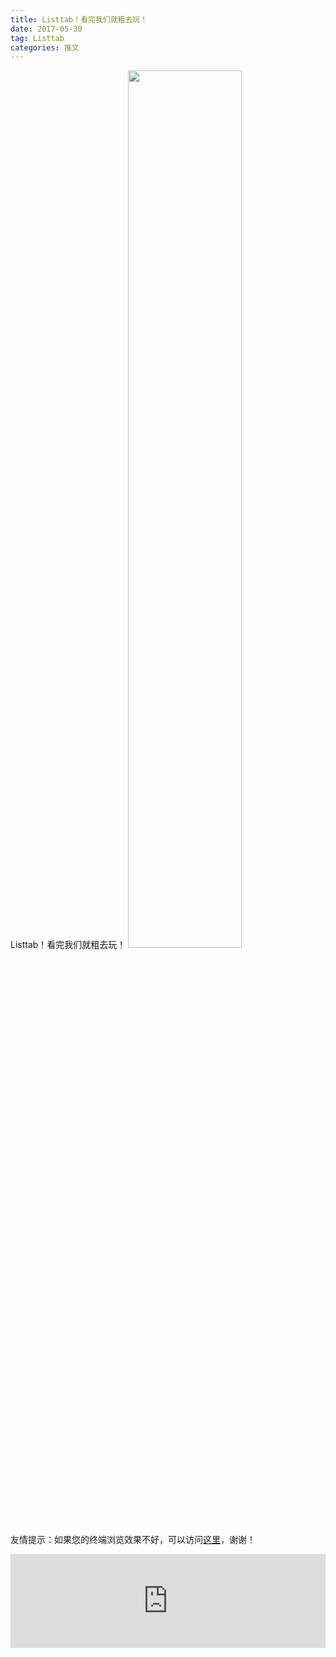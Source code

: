 ```yaml
---
title: Listtab！看完我们就粗去玩！
date: 2017-05-30
tag: Listtab
categories: 推文
---
```

Listtab！看完我们就粗去玩！
<img src="http://mmbiz.qpic.cn/mmbiz_jpg/ACviaWTBFxhZeoEFwLib8Rx8cBp6AKazceNt6GSANHZmmSfzibY3T7fGhic6XdD7icJgVvcayJC88lHHQOKQib1Dib7Dw/0?wx_fmt.jpeg" style="width: 60%; height: auto;"/><!--more-->
友情提示：如果您的终端浏览效果不好，可以访问[这里](https://stata-club.github.io/stata_article/2017-05-30.html)，谢谢！
<iframe src="https://stata-club.github.io/stata_article/2017-05-30.html" id="iframepage" frameborder="0" scrolling="no" marginheight="0" marginwidth="0" width="100%" onLoad="iFrameHeight()"></iframe>
<script type="text/javascript" language="javascript">
function iFrameHeight() {
var ifm= document.getElementById("iframepage");
var subWeb = document.frames ? document.frames["iframepage"].document : ifm.contentDocument;   
if(ifm != null && subWeb != null) {
 ifm.height = subWeb.body.scrollHeight;
} 
} 
</script> 